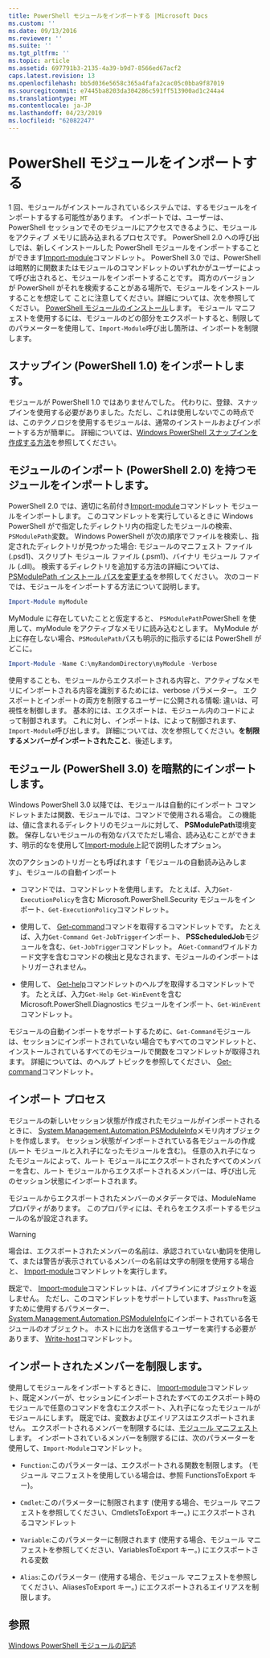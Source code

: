```yaml
---
title: PowerShell モジュールをインポートする |Microsoft Docs
ms.custom: ''
ms.date: 09/13/2016
ms.reviewer: ''
ms.suite: ''
ms.tgt_pltfrm: ''
ms.topic: article
ms.assetid: 697791b3-2135-4a39-b9d7-8566ed67acf2
caps.latest.revision: 13
ms.openlocfilehash: bb5d036e5658c365a4fafa2cac05c0bba9f87019
ms.sourcegitcommit: e7445ba8203da304286c591ff513900ad1c244a4
ms.translationtype: MT
ms.contentlocale: ja-JP
ms.lasthandoff: 04/23/2019
ms.locfileid: "62082247"
---
```

# <a name="importing-a-powershell-module"></a>PowerShell モジュールをインポートする

1 回、モジュールがインストールされているシステムでは、するモジュールをインポートするする可能性があります。 インポートでは、ユーザーは、PowerShell セッションでそのモジュールにアクセスできるように、モジュールをアクティブ メモリに読み込まれるプロセスです。 PowerShell 2.0 への呼び出しでは、新しくインストールした PowerShell モジュールをインポートすることができます[Import-module](/powershell/module/Microsoft.PowerShell.Core/Import-Module)コマンドレット。 PowerShell 3.0 では、PowerShell は暗黙的に関数またはモジュールのコマンドレットのいずれかがユーザーによって呼び出されると、モジュールをインポートすることです。 両方のバージョンが PowerShell がそれを検索することがある場所で、モジュールをインストールすることを想定して ことに注意してください。詳細については、次を参照してください。 [PowerShell モジュールのインストール](./installing-a-powershell-module.md)します。 モジュール マニフェストを使用するには、モジュールのどの部分をエクスポートすると、制限してのパラメーターを使用して、`Import-Module`呼び出し箇所は、インポートを制限します。

## <a name="importing-a-snap-in-powershell-10"></a>スナップイン (PowerShell 1.0) をインポートします。

モジュールが PowerShell 1.0 ではありませんでした。 代わりに、登録、スナップインを使用する必要がありました。ただし、これは使用しないでこの時点では、このテクノロジを使用するモジュールは、通常のインストールおよびインポートする方が簡単に。 詳細については、[Windows PowerShell スナップインを作成する方法](../cmdlet/how-to-create-a-windows-powershell-snap-in.md)を参照してください。

## <a name="importing-a-module-with-import-module-powershell-20"></a>モジュールのインポート (PowerShell 2.0) を持つモジュールをインポートします。

PowerShell 2.0 では、適切に名前付き[Import-module](/powershell/module/Microsoft.PowerShell.Core/Import-Module)コマンドレット モジュールをインポートします。 このコマンドレットを実行しているときに Windows PowerShell がで指定したディレクトリ内の指定したモジュールの検索、`PSModulePath`変数。 Windows PowerShell が次の順序でファイルを検索し、指定されたディレクトリが見つかった場合: モジュールのマニフェスト ファイル (.psd1)、スクリプト モジュール ファイル (.psm1)、バイナリ モジュール ファイル (.dll)。 検索するディレクトリを追加する方法の詳細については、 [PSModulePath インストール パスを変更する](./modifying-the-psmodulepath-installation-path.md)を参照してください。 次のコードでは、モジュールをインポートする方法について説明します。

```powershell
Import-Module myModule
```

MyModule に存在していたことと仮定すると、 `PSModulePath`PowerShell を使用して、myModule をアクティブなメモリに読み込むとします。 MyModule が上に存在しない場合、`PSModulePath`パスも明示的に指示するには PowerShell がどこに。

```powershell
Import-Module -Name C:\myRandomDirectory\myModule -Verbose
```

使用することも、モジュールからエクスポートされる内容と、アクティブなメモリにインポートされる内容を識別するためには、verbose パラメーター。 エクスポートとインポートの両方を制限するユーザーに公開される情報: 違いは、可視性を制御します。 基本的には、エクスポートは、モジュール内のコードによって制御されます。 これに対し、インポートは、によって制御されます、`Import-Module`呼び出します。 詳細については、次を参照してください。**を制限するメンバーがインポートされたこと**、後述します。

## <a name="implicitly-importing-a-module-powershell-30"></a>モジュール (PowerShell 3.0) を暗黙的にインポートします。

Windows PowerShell 3.0 以降では、モジュールは自動的にインポート コマンドレットまたは関数、モジュールでは、コマンドで使用される場合。 この機能は、値に含まれるディレクトリのモジュールに対して、 **PSModulePath**環境変数。 保存しないモジュールの有効なパスでただし場合、読み込むことができます、明示的なを使用して[Import-module](/powershell/module/Microsoft.PowerShell.Core/Import-Module)上記で説明したオプション。

次のアクションのトリガーとも呼ばれます「モジュールの自動読み込みします」、モジュールの自動インポート

- コマンドでは、コマンドレットを使用します。 たとえば、入力`Get-ExecutionPolicy`を含む Microsoft.PowerShell.Security モジュールをインポート、`Get-ExecutionPolicy`コマンドレット。

- 使用して、 [Get-command](/powershell/module/Microsoft.PowerShell.Core/Get-Command)コマンドを取得するコマンドレットです。  たとえば、入力`Get-Command Get-JobTrigger`インポート、 **PSScheduledJob**モジュールを含む、`Get-JobTrigger`コマンドレット。 A`Get-Command`ワイルドカード文字を含むコマンドの検出と見なされます、モジュールのインポートはトリガーされません。

- 使用して、 [Get-help](/powershell/module/Microsoft.PowerShell.Core/Get-Help)コマンドレットのヘルプを取得するコマンドレットです。 たとえば、入力`Get-Help Get-WinEvent`を含む Microsoft.PowerShell.Diagnostics モジュールをインポート、`Get-WinEvent`コマンドレット。

モジュールの自動インポートをサポートするために、`Get-Command`モジュールは、セッションにインポートされていない場合でもすべてのコマンドレットと、インストールされているすべてのモジュールで関数をコマンドレットが取得されます。 詳細については、のヘルプ トピックを参照してください、 [Get-command](/powershell/module/Microsoft.PowerShell.Core/Get-Command)コマンドレット。

## <a name="the-importing-process"></a>インポート プロセス

モジュールの新しいセッション状態が作成されたモジュールがインポートされるときに、 [System.Management.Automation.PSModuleInfo](/dotnet/api/System.Management.Automation.PSModuleInfo)メモリ内オブジェクトを作成します。 セッション状態がインポートされている各モジュールの作成 (ルート モジュールと入れ子になったモジュールを含む)。 任意の入れ子になったモジュールによって、ルート モジュールにエクスポートされたすべてのメンバーを含む、ルート モジュールからエクスポートされるメンバーは、呼び出し元のセッション状態にインポートされます。

モジュールからエクスポートされたメンバーのメタデータでは、ModuleName プロパティがあります。 このプロパティには、それらをエクスポートするモジュールの名が設定されます。

> [!WARNING]
> 場合は、エクスポートされたメンバーの名前は、承認されていない動詞を使用して、または警告が表示されているメンバーの名前は文字の制限を使用する場合と、 [Import-module](/powershell/module/Microsoft.PowerShell.Core/Import-Module)コマンドレットを実行します。

既定で、 [Import-module](/powershell/module/Microsoft.PowerShell.Core/Import-Module)コマンドレットは、パイプラインにオブジェクトを返しません。 ただし、このコマンドレットをサポートしています、`PassThru`を返すために使用するパラメーター、 [System.Management.Automation.PSModuleInfo](/dotnet/api/System.Management.Automation.PSModuleInfo)にインポートされている各モジュールのオブジェクト。 ホストに出力を送信するユーザーを実行する必要があります、 [Write-host](/powershell/module/Microsoft.PowerShell.Utility/Write-Host)コマンドレット。

## <a name="restricting--the-members-that-are-imported"></a>インポートされたメンバーを制限します。

使用してモジュールをインポートするときに、 [Import-module](/powershell/module/Microsoft.PowerShell.Core/Import-Module)コマンドレット、既定メンバーが、セッションにインポートされたすべてのエクスポート時のモジュールで任意のコマンドを含むエクスポート、入れ子になったモジュールがモジュールにします。 既定では、変数およびエイリアスはエクスポートされません。 エクスポートされるメンバーを制限するには、[モジュール マニフェスト](./how-to-write-a-powershell-module-manifest.md)します。 インポートされているメンバーを制限するには、次のパラメーターを使用して、`Import-Module`コマンドレット。

- `Function`:このパラメーターは、エクスポートされる関数を制限します。 (モジュール マニフェストを使用している場合は、参照 FunctionsToExport キー)。

- `Cmdlet`:このパラメーターに制限されます (使用する場合、モジュール マニフェストを参照してください、CmdletsToExport キー。) にエクスポートされるコマンドレット

- `Variable`:このパラメーターに制限されます (使用する場合、モジュール マニフェストを参照してください、VariablesToExport キー。) にエクスポートされる変数

- `Alias`:このパラメーター (使用する場合、モジュール マニフェストを参照してください、AliasesToExport キー。) にエクスポートされるエイリアスを制限します。

## <a name="see-also"></a>参照

[Windows PowerShell モジュールの記述](./writing-a-windows-powershell-module.md)
